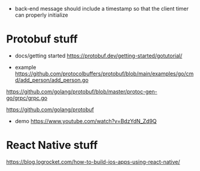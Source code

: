 * back-end message should include a timestamp so that the client timer can properly initialize

# Protobuf stuff
- docs/getting started
https://protobuf.dev/getting-started/gotutorial/

- example
https://github.com/protocolbuffers/protobuf/blob/main/examples/go/cmd/add_person/add_person.go

https://github.com/golang/protobuf/blob/master/protoc-gen-go/grpc/grpc.go

https://github.com/golang/protobuf

- demo
https://www.youtube.com/watch?v=BdzYdN_Zd9Q


# React Native stuff
https://blog.logrocket.com/how-to-build-ios-apps-using-react-native/

